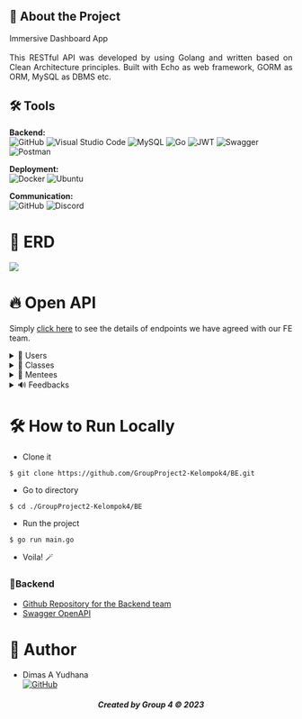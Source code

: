 ## 📑 About the Project
<p align="justify">Immersive Dashboard App<br>
  <br>
This RESTful API was developed by using Golang and written based on Clean Architecture principles. Built with Echo as web framework, GORM as ORM, MySQL as DBMS etc.
</p>

## 🛠 Tools
**Backend:** <br>
![GitHub](https://img.shields.io/badge/github-%23121011.svg?style=for-the-badge&logo=github&logoColor=white)
![Visual Studio Code](https://img.shields.io/badge/Visual%20Studio%20Code-0078d7.svg?style=for-the-badge&logo=visual-studio-code&logoColor=white)
![MySQL](https://img.shields.io/badge/mysql-%2300f.svg?style=for-the-badge&logo=mysql&logoColor=white)
![Go](https://img.shields.io/badge/go-%2300ADD8.svg?style=for-the-badge&logo=go&logoColor=white)
![JWT](https://img.shields.io/badge/JWT-black?style=for-the-badge&logo=JSON%20web%20tokens)
![Swagger](https://img.shields.io/badge/-Swagger-%23Clojure?style=for-the-badge&logo=swagger&logoColor=white)
![Postman](https://img.shields.io/badge/Postman-FF6C37?style=for-the-badge&logo=postman&logoColor=white)

**Deployment:** <br>
![Docker](https://img.shields.io/badge/docker-%230db7ed.svg?style=for-the-badge&logo=docker&logoColor=white)
![Ubuntu](https://img.shields.io/badge/Ubuntu-E95420?style=for-the-badge&logo=ubuntu&logoColor=white)

**Communication:**  
![GitHub](https://img.shields.io/badge/github%20Project-%23121011.svg?style=for-the-badge&logo=github&logoColor=white)
![Discord](https://img.shields.io/badge/Discord-%237289DA.svg?style=for-the-badge&logo=discord&logoColor=white)

# 🔗 ERD
<img src="ERD.jpg">

# 🔥 Open API

Simply [click here](https://app.swaggerhub.com/apis/dimasyudhana/immersivedashboardproject/1.0.0) to see the details of endpoints we have agreed with our FE team.

<details>
  <summary>👶 Users </summary>
  
| Method      | Endpoint            | Params      |q-Params            | JWT Token   | Function                                |
| ----------- | ------------------- | ----------- |--------------------| ----------- | --------------------------------------- |
| POST        | /register           | -           |-                   | NO          | Register a new Use                      |
| POST        | /login              | -           |-                   | YES         | Login to the system                     |
| GET         | /users              | -           |-                   | YES         | Show user profile                       |
| PUT         | /users              | -           |-                   | YES         | Update user profile                     |
| DELETE      | /users              | -           |-                   | YES         | Update user profile                     |


  
</details>

<details>
  <summary>📑 Classes</summary>
  
| Method      | Endpoint            | Params      | JWT Token   | Function                                |
| ----------- | ------------------- | ----------- | ----------- | --------------------------------------- |
| POST        | /classes            | -           | YES         | Post a books                            |
| GET         | /classes            | -           | YES         | Get All book                            |
| GET         | /classes            | -           | YES         | Get MyBooks                             |
| PUT         | /classes            | class_id    | YES         | Edit book                               |
| DELETE      | /classes            | class_id    | YES         | Delete book                             |
| GET         | /classes            | class_id    | YES         | Get books Detail                        |  

  </details>
     <details>
  <summary>📠 Mentees</summary>
  
| Method      | Endpoint            | Params      | JWT Token   | Function                                |
| ----------- | ------------------- | ----------- | ----------- | --------------------------------------- |
| POST        | /mentees            | -           | YES         | Make User Rent detail                   |
| GET         | /mentees            | mentee_id   | YES         | Get User Rent detail                    |


  </details>
  <details>
   <summary>🔊 Feedbacks</summary>
  
| Method      | Endpoint            | Params      | JWT Token   | Function                                |
| ----------- | ------------------- | ----------- | ----------- | --------------------------------------- |
| POST        | /feedbacks          | -           | YES         | Make User Rent                          |
| GET         | /feedbacks          | rents_id    | YES         | Get User Rent                           |
| GET         | /feedbacks          | -           | YES         | Get History Rent from User              |
| GET         | /feedbacks          | -           | YES         | Get History Book Rented from User       |


  </details>
    
 

# 🛠️ How to Run Locally

- Clone it

```
$ git clone https://github.com/GroupProject2-Kelompok4/BE.git
```

- Go to directory

```
$ cd ./GroupProject2-Kelompok4/BE
```
- Run the project
```
$ go run main.go
```

- Voila! 🪄

### 🧰Backend

- [Github Repository for the Backend team](https://github.com/GroupProject2-Kelompok4/BE.git)
- [Swagger OpenAPI](https://app.swaggerhub.com/apis/dimasyudhana/immersivedashboardproject/1.0.0)


# 🤖 Author

-  Dimas A Yudhana  <br>  [![GitHub](https://img.shields.io/badge/Dimas-%23121011.svg?style=for-the-badge&logo=github&logoColor=white)](https://github.com/dimasyudhana)

<h5>
<p align="center">Created by Group 4 ©️ 2023</p>
</h5>